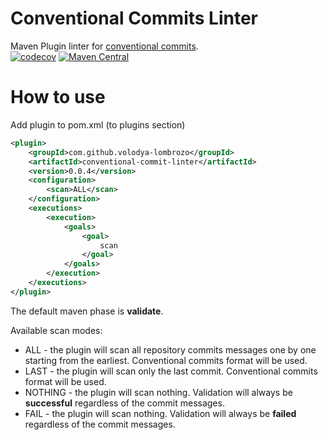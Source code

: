 # Conventional Commits Linter

Maven Plugin linter for [conventional commits](https://www.conventionalcommits.org/en/v1.0.0/).  
[![codecov](https://codecov.io/gh/volodya-lombrozo/conventional-commit-linter/branch/main/graph/badge.svg?token=KmT35uwArr)](https://codecov.io/gh/volodya-lombrozo/conventional-commit-linter)
[![Maven Central](https://maven-badges.herokuapp.com/maven-central/com.github.volodya-lombrozo/conventional-commit-linter/badge.svg)](https://maven-badges.herokuapp.com/maven-central/com.github.volodya-lombrozo/conventional-commit-linter)

# How to use

Add plugin to pom.xml (to plugins section)

```XML
<plugin>
    <groupId>com.github.volodya-lombrozo</groupId>
    <artifactId>conventional-commit-linter</artifactId>
    <version>0.0.4</version>
    <configuration>
        <scan>ALL</scan>
    </configuration>
    <executions>
        <execution>
            <goals>
                <goal>
                    scan
                </goal>
            </goals>
        </execution>
    </executions>
</plugin>
```
The default maven phase is **validate**.

Available scan modes:

* ALL - the plugin will scan all repository commits messages one by one starting from the earliest. Conventional commits
  format will be used.
* LAST - the plugin will scan only the last commit. Conventional commits format will be used.
* NOTHING - the plugin will scan nothing. Validation will always be **successful** regardless of the commit messages.
* FAIL - the plugin will scan nothing. Validation will always be **failed** regardless of the commit messages.